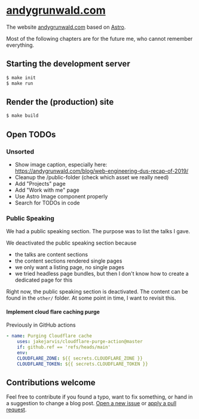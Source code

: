 # [andygrunwald.com](https://andygrunwald.com/)

The website [andygrunwald.com](https://andygrunwald.com) based on [Astro](https://astro.build/).

Most of the following chapters are for the future me, who cannot remember everything.

## Starting the development server

```sh
$ make init
$ make run
```

## Render the (production) site

```sh
$ make build
```

## Open TODOs

### Unsorted

- Show image caption, especially here: https://andygrunwald.com/blog/web-engineering-dus-recap-of-2019/
- Cleanup the /public-folder (check which asset we really need)
- Add "Projects" page
- Add "Work with me" page
- Use Astro Image component properly
- Search for TODOs in code

### Public Speaking

We had a public speaking section.
The purpose was to list the talks I gave.

We deactivated the public speaking section because
- the talks are content sections
- the content sections rendered single pages
- we only want a listing page, no single pages
- we tried headless page bundles, but then I don't know how to create a dedicated page for this

Right now, the public speaking section is deactivated.
The content can be found in the `other/` folder.
At some point in time, I want to revisit this.

#### Implement cloud flare caching purge

Previously in GitHub actions

```yaml
- name: Purging Cloudflare cache
    uses: jakejarvis/cloudflare-purge-action@master
    if: github.ref == 'refs/heads/main'
    env:
    CLOUDFLARE_ZONE: ${{ secrets.CLOUDFLARE_ZONE }}
    CLOUDFLARE_TOKEN: ${{ secrets.CLOUDFLARE_TOKEN }}
```

## Contributions welcome

Feel free to contribute if you found a typo, want to fix something, or hand in a suggestion to change a blog post.
[Open a new issue](https://github.com/andygrunwald/andygrunwald.com/issues/new) or [apply a pull request](https://github.com/andygrunwald/andygrunwald.com/compare).